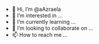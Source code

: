 - 👋 Hi, I’m @aAzraela
- 👀 I’m interested in ...
- 🌱 I’m currently learning ...
- 💞️ I’m looking to collaborate on ...
- 📫 How to reach me ...

<!---
aAzraela/aAzraela is a ✨ special ✨ repository because its `README.md` (this file) appears on your GitHub profile.
You can click the Preview link to take a look at your changes.
--->
